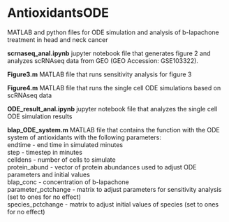 # AntioxidantsODE
MATLAB and python files for ODE simulation and analysis of b-lapachone treatment in head and neck cancer

<b>scrnaseq_anal.ipynb</b>
jupyter notebook file that generates figure 2 and analyzes scRNAseq data from GEO (GEO Accession: GSE103322).

<b>Figure3.m</b>
MATLAB file that runs sensitivity analysis for figure 3

<b>Figure4.m</b>
MATLAB file that runs the single cell ODE simulations based on scRNAseq data

<b>ODE_result_anal.ipynb</b>
jupyter notebook file that analyzes the single cell ODE simulation results

<b>blap_ODE_system.m</b> 
MATLAB file that contains the function with the ODE system of antioxidants with the following parameters:<br>
endtime - end time in simulated minutes<br>
step - timestep in minutes<br>
celldens - number of cells to simulate<br>
protein_abund - vector of protein abundances used to adjust ODE parameters and initial values<br>
blap_conc - concentration of b-lapachone<br>
parameter_pctchange - matrix to adjust parameters for sensitivity analysis (set to ones for no effect)<br>
species_pctchange - matrix to adjust initial values of species (set to ones for no effect)<br>

